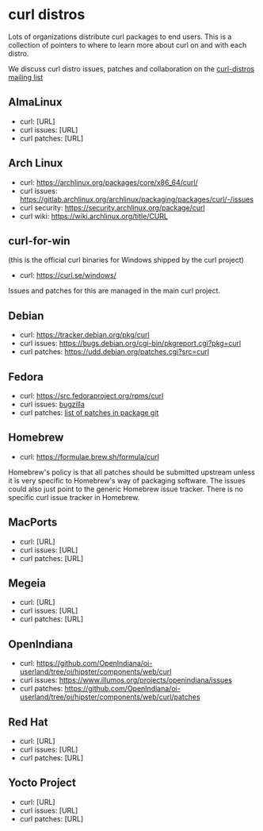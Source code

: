 # curl distros

Lots of organizations distribute curl packages to end users. This is a
collection of pointers to where to learn more about curl on and with each
distro.

We discuss curl distro issues, patches and collaboration on the [curl-distros
mailing list](https://lists.haxx.se/mailman/listinfo/curl-distros)

## AlmaLinux

- curl: [URL]
- curl issues: [URL]
- curl patches: [URL]

## Arch Linux

- curl: https://archlinux.org/packages/core/x86_64/curl/
- curl issues: https://gitlab.archlinux.org/archlinux/packaging/packages/curl/-/issues
- curl security: https://security.archlinux.org/package/curl
- curl wiki: https://wiki.archlinux.org/title/CURL

## curl-for-win

(this is the official curl binaries for Windows shipped by the curl project)

- curl: https://curl.se/windows/

Issues and patches for this are managed in the main curl project.

## Debian

- curl: https://tracker.debian.org/pkg/curl
- curl issues: https://bugs.debian.org/cgi-bin/pkgreport.cgi?pkg=curl
- curl patches: https://udd.debian.org/patches.cgi?src=curl

## Fedora

- curl: https://src.fedoraproject.org/rpms/curl
- curl issues: [bugzilla](https://bugzilla.redhat.com/buglist.cgi?bug_status=NEW&bug_status=ASSIGNED&classification=Fedora&product=Fedora&product=Fedora%20EPEL&component=curl)
- curl patches: [list of patches in package git](https://src.fedoraproject.org/rpms/curl/tree/rawhide)

## Homebrew

- curl: https://formulae.brew.sh/formula/curl

Homebrew's policy is that all patches should be submitted upstream unless it
is very specific to Homebrew's way of packaging software. The issues could
also just point to the generic Homebrew issue tracker. There is no specific
curl issue tracker in Homebrew.

## MacPorts

- curl: [URL]
- curl issues: [URL]
- curl patches: [URL]

## Megeia

- curl: [URL]
- curl issues: [URL]
- curl patches: [URL]

## OpenIndiana

- curl: https://github.com/OpenIndiana/oi-userland/tree/oi/hipster/components/web/curl
- curl issues: https://www.illumos.org/projects/openindiana/issues
- curl patches: https://github.com/OpenIndiana/oi-userland/tree/oi/hipster/components/web/curl/patches

## Red Hat

- curl: [URL]
- curl issues: [URL]
- curl patches: [URL]

## Yocto Project

- curl: [URL]
- curl issues: [URL]
- curl patches: [URL]
